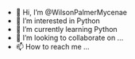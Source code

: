 - 👋 Hi, I’m @WilsonPalmerMycenae
- 👀 I’m interested in Python
- 🌱 I’m currently learning Python
- 💞️ I’m looking to collaborate on ...
- 📫 How to reach me ...

<!---
WilsonPalmerMycenae/WilsonPalmerMycenae is a ✨ special ✨ repository because its `README.md` (this file) appears on your GitHub profile.
You can click the Preview link to take a look at your changes.
--->
